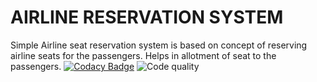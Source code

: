 #  AIRLINE RESERVATION SYSTEM
Simple Airline seat reservation system is based on concept of reserving airline seats for the passengers.
Helps in allotment of seat to the passengers.
[![Codacy Badge](https://app.codacy.com/project/badge/Grade/d6e5c0b16c014afe880e1616e690251f)](https://www.codacy.com/gh/vaishnukulkarni/airline-reservation-system/dashboard?utm_source=github.com&amp;utm_medium=referral&amp;utm_content=vaishnukulkarni/airline-reservation-system&amp;utm_campaign=Badge_Grade)
![Code quality](https://www.code-inspector.com/project/27633/score/svg)
